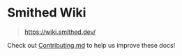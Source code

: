# Smithed Wiki
> https://wiki.smithed.dev/

Check out [Contributing.md](https://wiki.smithed.dev/meta/contributing) to help us improve these docs!

